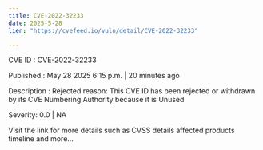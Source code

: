 ```yaml
---
title: CVE-2022-32233
date: 2025-5-28
lien: "https://cvefeed.io/vuln/detail/CVE-2022-32233"

---
```


CVE ID : CVE-2022-32233

Published :  May 28
2025
6:15 p.m. | 20 minutes ago

Description : Rejected reason: This CVE ID has been rejected or withdrawn by its CVE Numbering Authority because it is Unused

Severity: 0.0 | NA

Visit the link for more details
such as CVSS details
affected products
timeline
and more...
